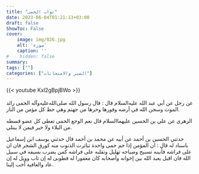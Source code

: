 ```yaml
---
title: "ثواب الحمى"
date: 2023-06-04T01:21:13+03:00
draft: false
ShowToc: False
cover:
    image: img/026.jpg
    alt: 'صورة'
    caption: ''
#    hidden: false
summary: 
tags: [""]
categories: ["الصبر والامتحانات"]
---
```

{{< youtube Kxl2gBpjBWo >}}  
 <br>
عن رجل عن
أبي عبد الله عليه‌السلام قال : قال رسول الله صلى‌الله‌عليه‌وآله الحمى رائد الموت وسجن
الله في أرضه وفورها وحرها من جهنم وهي حظ كل مؤمن من النار.

الزهري عن علي بن الحسين عليهما‌السلام قال نعم الوجع الحمى تعطى
كل عضو قسطه من البلاء ولا خير فيمن لا يبتلي.

حدثني الحسين بن أحمد عن أبيه عن محمد بن أحمد قال حدثني يوسف
ابن إسماعيل باسناد له قال : ان المؤمن إذا حم حمى واحدة تناثرت
الذنوب منه كورق الشجر فان ان على فراشه فأنينه تسبيح وصياحه
تهليل وتقلبه على فراشه كمن يضرب بسيفه في سبيل الله فان اقبل يعبد
الله بين إخوانه وأصحابه كان مغفورا له فطوبى له إن تاب وويل له إن
عاد والعافية أحب إلينا.



